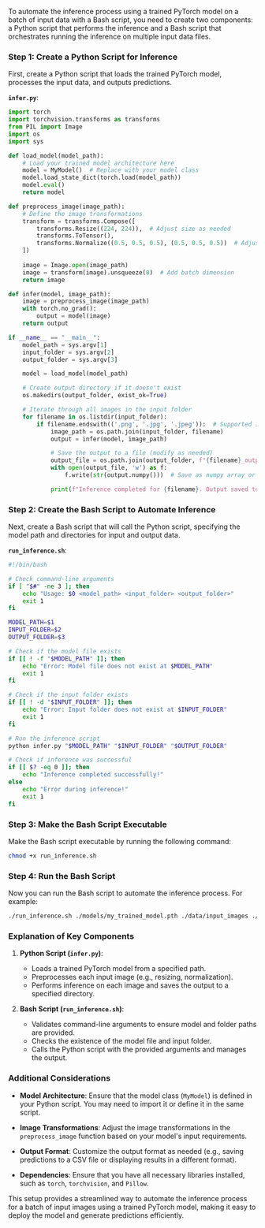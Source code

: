 To automate the inference process using a trained PyTorch model on a batch of input data with a Bash script, you need to create two components: a Python script that performs the inference and a Bash script that orchestrates running the inference on multiple input data files.

### Step 1: Create a Python Script for Inference

First, create a Python script that loads the trained PyTorch model, processes the input data, and outputs predictions.

**`infer.py`**:

```python
import torch
import torchvision.transforms as transforms
from PIL import Image
import os
import sys

def load_model(model_path):
    # Load your trained model architecture here
    model = MyModel()  # Replace with your model class
    model.load_state_dict(torch.load(model_path))
    model.eval()
    return model

def preprocess_image(image_path):
    # Define the image transformations
    transform = transforms.Compose([
        transforms.Resize((224, 224)),  # Adjust size as needed
        transforms.ToTensor(),
        transforms.Normalize((0.5, 0.5, 0.5), (0.5, 0.5, 0.5))  # Adjust normalization based on your dataset
    ])
    
    image = Image.open(image_path)
    image = transform(image).unsqueeze(0)  # Add batch dimension
    return image

def infer(model, image_path):
    image = preprocess_image(image_path)
    with torch.no_grad():
        output = model(image)
    return output

if __name__ == "__main__":
    model_path = sys.argv[1]
    input_folder = sys.argv[2]
    output_folder = sys.argv[3]

    model = load_model(model_path)

    # Create output directory if it doesn't exist
    os.makedirs(output_folder, exist_ok=True)

    # Iterate through all images in the input folder
    for filename in os.listdir(input_folder):
        if filename.endswith(('.png', '.jpg', '.jpeg')):  # Supported image formats
            image_path = os.path.join(input_folder, filename)
            output = infer(model, image_path)

            # Save the output to a file (modify as needed)
            output_file = os.path.join(output_folder, f"{filename}_output.txt")
            with open(output_file, 'w') as f:
                f.write(str(output.numpy()))  # Save as numpy array or adjust format

            print(f"Inference completed for {filename}. Output saved to {output_file}.")
```

### Step 2: Create the Bash Script to Automate Inference

Next, create a Bash script that will call the Python script, specifying the model path and directories for input and output data.

**`run_inference.sh`**:

```bash
#!/bin/bash

# Check command-line arguments
if [ "$#" -ne 3 ]; then
    echo "Usage: $0 <model_path> <input_folder> <output_folder>"
    exit 1
fi

MODEL_PATH=$1
INPUT_FOLDER=$2
OUTPUT_FOLDER=$3

# Check if the model file exists
if [[ ! -f "$MODEL_PATH" ]]; then
    echo "Error: Model file does not exist at $MODEL_PATH"
    exit 1
fi

# Check if the input folder exists
if [[ ! -d "$INPUT_FOLDER" ]]; then
    echo "Error: Input folder does not exist at $INPUT_FOLDER"
    exit 1
fi

# Run the inference script
python infer.py "$MODEL_PATH" "$INPUT_FOLDER" "$OUTPUT_FOLDER"

# Check if inference was successful
if [[ $? -eq 0 ]]; then
    echo "Inference completed successfully!"
else
    echo "Error during inference!"
    exit 1
fi
```

### Step 3: Make the Bash Script Executable

Make the Bash script executable by running the following command:

```bash
chmod +x run_inference.sh
```

### Step 4: Run the Bash Script

Now you can run the Bash script to automate the inference process. For example:

```bash
./run_inference.sh ./models/my_trained_model.pth ./data/input_images ./data/output_results
```

### Explanation of Key Components

1. **Python Script (`infer.py`)**:
   - Loads a trained PyTorch model from a specified path.
   - Preprocesses each input image (e.g., resizing, normalization).
   - Performs inference on each image and saves the output to a specified directory.

2. **Bash Script (`run_inference.sh`)**:
   - Validates command-line arguments to ensure model and folder paths are provided.
   - Checks the existence of the model file and input folder.
   - Calls the Python script with the provided arguments and manages the output.

### Additional Considerations

- **Model Architecture**: Ensure that the model class (`MyModel`) is defined in your Python script. You may need to import it or define it in the same script.
  
- **Image Transformations**: Adjust the image transformations in the `preprocess_image` function based on your model's input requirements.

- **Output Format**: Customize the output format as needed (e.g., saving predictions to a CSV file or displaying results in a different format).

- **Dependencies**: Ensure that you have all necessary libraries installed, such as `torch`, `torchvision`, and `Pillow`.

This setup provides a streamlined way to automate the inference process for a batch of input images using a trained PyTorch model, making it easy to deploy the model and generate predictions efficiently.